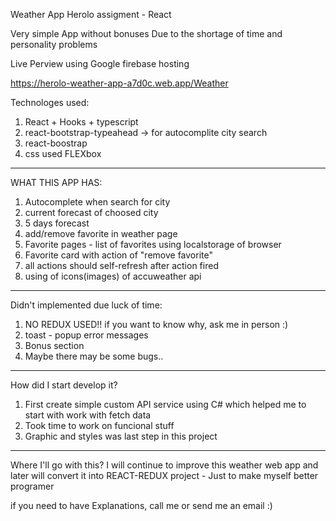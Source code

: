 Weather App Herolo assigment - React

Very simple App without bonuses Due to the shortage of time and personality problems

Live Perview using Google firebase hosting

https://herolo-weather-app-a7d0c.web.app/Weather

Technologes used:

1. React + Hooks + typescript
2. react-bootstrap-typeahead -> for autocomplite city search
3. react-boostrap
4. css used FLEXbox

--------------------------------------------------------------------------------------------------
WHAT THIS APP HAS:

1. Autocomplete when search for city
2. current forecast of choosed city
3. 5 days forecast
4. add/remove favorite in weather page
5. Favorite pages - list of favorites using localstorage of browser
6. Favorite card with action of "remove favorite"
7. all actions should self-refresh  after action fired
8. using of icons(images) of accuweather api
--------------------------------------------------------------------------------------------------

Didn't implemented due luck of time:
1. NO REDUX USED!! if you want to know why, ask me in person :)
2. toast - popup error messages
3. Bonus section
4. Maybe there may be some bugs..

--------------------------------------------------------------------------------------------------
How did I start develop it?
1. First create simple custom API service using C# which helped me to start with work with fetch data
2. Took time to work on funcional stuff
3. Graphic and styles was last step in this project

--------------------------------------------------------------------------------------------------

Where I'll go with this?
I will continue to improve this weather web app and later will convert it into REACT-REDUX project - Just to make myself better programer

if you need to have Explanations, call me or send me an email :)
